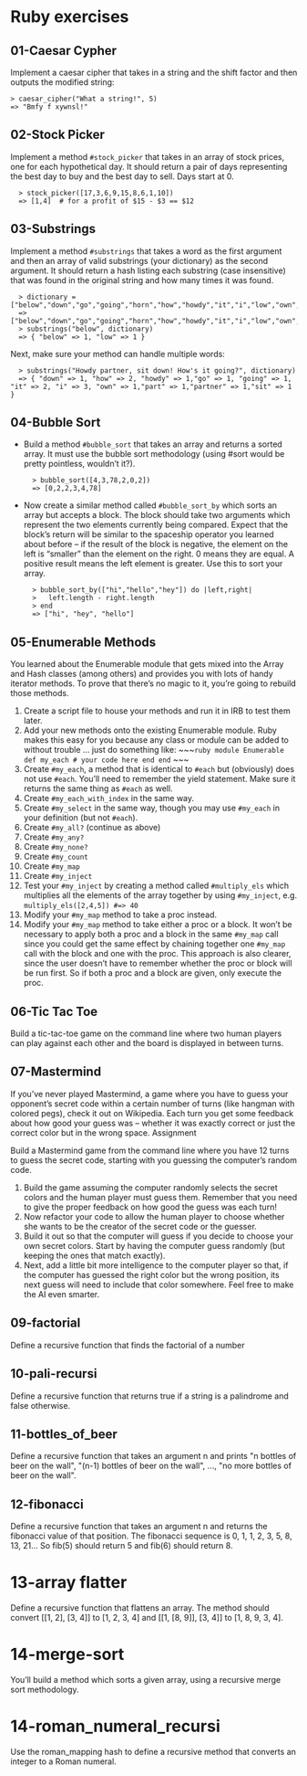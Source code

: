 # Ruby exercises

## 01-Caesar Cypher
Implement a caesar cipher that takes in a string and the shift factor and then outputs the modified string:

    > caesar_cipher("What a string!", 5)
    => "Bmfy f xywnsl!"

## 02-Stock Picker

Implement a method `#stock_picker` that takes in an array of stock prices, one for each hypothetical day. It should return a pair of days representing the best day to buy and the best day to sell. Days start at 0.

	  > stock_picker([17,3,6,9,15,8,6,1,10])
	  => [1,4]  # for a profit of $15 - $3 == $12

## 03-Substrings

Implement a method `#substrings` that takes a word as the first argument and then an array of valid substrings (your dictionary) as the second argument. It should return a hash listing each substring (case insensitive) that was found in the original string and how many times it was found.

	  > dictionary = ["below","down","go","going","horn","how","howdy","it","i","low","own","part","partner","sit"]
	  => ["below","down","go","going","horn","how","howdy","it","i","low","own","part","partner","sit"]
	  > substrings("below", dictionary)
	  => { "below" => 1, "low" => 1 }

Next, make sure your method can handle multiple words:

	  > substrings("Howdy partner, sit down! How's it going?", dictionary)
	  => { "down" => 1, "how" => 2, "howdy" => 1,"go" => 1, "going" => 1, "it" => 2, "i" => 3, "own" => 1,"part" => 1,"partner" => 1,"sit" => 1 }

## 04-Bubble Sort

* Build a method `#bubble_sort` that takes an array and returns a sorted array. It must use the bubble sort methodology (using #sort would be pretty pointless, wouldn’t it?).

		> bubble_sort([4,3,78,2,0,2])
		=> [0,2,2,3,4,78]

* Now create a similar method called `#bubble_sort_by` which sorts an array but accepts a block. The block should take two arguments which represent the two elements currently being compared. Expect that the block’s return will be similar to the spaceship operator you learned about before – if the result of the block is negative, the element on the left is “smaller” than the element on the right. 0 means they are equal. A positive result means the left element is greater. Use this to sort your array.

		> bubble_sort_by(["hi","hello","hey"]) do |left,right|
		>   left.length - right.length
		> end
		=> ["hi", "hey", "hello"]

## 05-Enumerable Methods

You learned about the Enumerable module that gets mixed into the Array and Hash classes (among others) and provides you with lots of handy iterator methods. To prove that there’s no magic to it, you’re going to rebuild those methods.

1. Create a script file to house your methods and run it in IRB to test them later.
2. Add your new methods onto the existing Enumerable module. Ruby makes this easy for you because any class or module can be added to without trouble … just do something like: ~~~`ruby module Enumerable def my_each # your code here end end` ~~~
3. Create `#my_each`, a method that is identical to `#each` but (obviously) does not use `#each`. You’ll need to remember the yield statement. Make sure it returns the same thing as `#each` as well.
4. Create `#my_each_with_index` in the same way.
5. Create `#my_select` in the same way, though you may use `#my_each` in your definition (but not `#each`).
6. Create `#my_all?` (continue as above)
7. Create `#my_any?`
8. Create `#my_none?`
9. Create `#my_count`
10. Create `#my_map`
11. Create `#my_inject`
12. Test your `#my_inject` by creating a method called `#multiply_els` which multiplies all the elements of the array together by using `#my_inject`, e.g. `multiply_els([2,4,5]) #=> 40`
13. Modify your `#my_map` method to take a proc instead.
14. Modify your `#my_map` method to take either a proc or a block. It won’t be necessary to apply both a proc and a block in the same `#my_map` call since you could get the same effect by chaining together one `#my_map` call with the block and one with the proc. This approach is also clearer, since the user doesn’t have to remember whether the proc or block will be run first. So if both a proc and a block are given, only execute the proc.

## 06-Tic Tac Toe

Build a tic-tac-toe game on the command line where two human players can play against each other and the board is displayed in between turns.

## 07-Mastermind

If you’ve never played Mastermind, a game where you have to guess your opponent’s secret code within a certain number of turns (like hangman with colored pegs), check it out on Wikipedia. Each turn you get some feedback about how good your guess was – whether it was exactly correct or just the correct color but in the wrong space.
Assignment

Build a Mastermind game from the command line where you have 12 turns to guess the secret code, starting with you guessing the computer’s random code.

1) Build the game assuming the computer randomly selects the secret colors and the human player must guess them. Remember that you need to give the proper feedback on how good the guess was each turn!
2) Now refactor your code to allow the human player to choose whether she wants to be the creator of the secret code or the guesser.
3) Build it out so that the computer will guess if you decide to choose your own secret colors. Start by having the computer guess randomly (but keeping the ones that match exactly).
4) Next, add a little bit more intelligence to the computer player so that, if the computer has guessed the right color but the wrong position, its next guess will need to include that color somewhere. Feel free to make the AI even smarter.

## 09-factorial

Define a recursive function that finds the factorial of a number

## 10-pali-recursi

Define a recursive function that returns true if a string is a palindrome and false otherwise.

## 11-bottles_of_beer

Define a recursive function that takes an argument n and prints "n bottles of beer on the wall", "(n-1) bottles of beer on the wall", ..., "no more bottles of beer on the wall".

## 12-fibonacci

Define a recursive function that takes an argument n and returns the fibonacci value of that position. The fibonacci sequence is 0, 1, 1, 2, 3, 5, 8, 13, 21... So fib(5) should return 5 and fib(6) should return 8.

# 13-array flatter

Define a recursive function that flattens an array. The method should convert [[1, 2], [3, 4]] to [1, 2, 3, 4] and [[1, [8, 9]], [3, 4]] to [1, 8, 9, 3, 4].

# 14-merge-sort

You’ll build a method which sorts a given array, using a recursive merge sort methodology.

# 14-roman_numeral_recursi

Use the roman_mapping hash to define a recursive method that converts an integer to a Roman numeral.